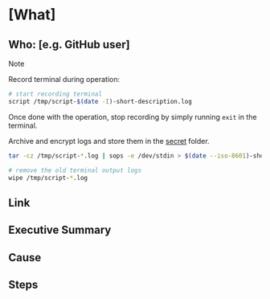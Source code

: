 # [What] <!-- short title, e.g., added a Node, monthly maintenance -->

## Who: [e.g. GitHub user]

> [!NOTE]
> Record terminal during operation:
>
> ```bash
> # start recording terminal
> script /tmp/script-$(date -I)-short-description.log
> ```
>
> Once done with the operation, stop recording by simply running `exit` in the terminal.
>
> Archive and encrypt logs and store them in the [secret](./secret/) folder.
>
> ```bash
> tar -cz /tmp/script-*.log | sops -e /dev/stdin > $(date --iso-8601)-short-description.tgz.sops
>
> # remove the old terminal output logs
> wipe /tmp/script-*.log
> ```

## Link <!-- link to relevant ticket or issue where the change was requested, if applicable -->

## Executive Summary <!-- short description of the operation, include keywords that can be easily searchable -->

## Cause <!-- note down the identified cause -->

## Steps <!-- step by step guide on what was executed, add URL to documentation or another adminlog if that was used -->
